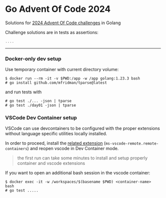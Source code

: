 # Go Advent Of Code 2024

Solutions for [2024 Advent Of Code challenges](https://adventofcode.com/2024) in Golang

Challenge solutions are in tests as assertions:

```go
....
```
----

### Docker-only dev setup

Use temporary container with current directory volume:

```
$ docker run --rm -it -v $PWD:/app -w /app golang:1.23.3 bash
# go install github.com/mfridman/tparse@latest
```

and run tests with
```
# go test ./... -json | tparse
# go test ./day01 -json | tparse
```

### VSCode Dev Container setup

VSCode can use devcontainers to be configured with the proper extensions without language specific utilities locally installed.

In order to proceed, install the [related extension](https://marketplace.visualstudio.com/items?itemName=ms-vscode-remote.remote-containers) (`ms-vscode-remote.remote-containers`) and reopen vscode in Dev Container mode.

> the first run can take some minutes to install and setup properly container and vscode extensions

If you want to open an additional bash session in the vscode container:

```
$ docker exec -it -w /workspaces/$(basename $PWD) <container-name> bash
# go test .....
```

